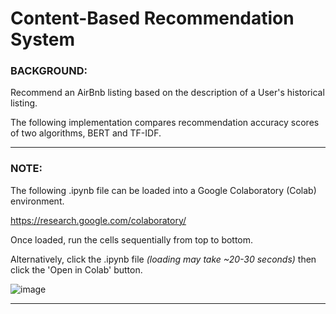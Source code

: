 # Content-Based Recommendation System

### BACKGROUND: 

Recommend an AirBnb listing based on the description of a User's historical listing.

The following implementation compares recommendation accuracy scores of two algorithms, BERT and TF-IDF.

---

### NOTE: 

The following .ipynb file can be loaded into a Google Colaboratory (Colab) environment. 

https://research.google.com/colaboratory/

Once loaded, run the cells sequentially from top to bottom.

Alternatively, click the .ipynb file _(loading may take ~20-30 seconds)_ then click the 'Open in Colab' button.

![image](https://user-images.githubusercontent.com/17456203/170380038-98cc73e6-6472-4b7a-b9b8-1deed347396c.png)

---
